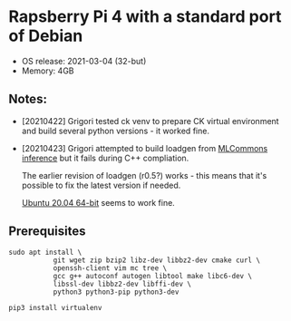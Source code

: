 ﻿# Rapsberry Pi 4 with a standard port of Debian

* OS release: 2021-03-04 (32-but)
* Memory: 4GB

## Notes: 

* [20210422] Grigori tested ck venv to prepare CK virtual environment 
  and build several python versions - it worked fine.

* [20210423] Grigori attempted to build loadgen 
  from [MLCommons inference](https://github.com/mlcommons/inference/tree/master/loadgen)
  but it fails during C++ compliation. 

  The earlier revision of loadgen (r0.5?) works - this means that it's possible 
  to fix the latest version if needed.

  [Ubuntu 20.04 64-bit]() seems to work fine.

## Prerequisites

```
sudo apt install \
           git wget zip bzip2 libz-dev libbz2-dev cmake curl \
           openssh-client vim mc tree \
           gcc g++ autoconf autogen libtool make libc6-dev \
           libssl-dev libbz2-dev libffi-dev \
           python3 python3-pip python3-dev

pip3 install virtualenv
```

